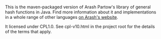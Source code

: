 
This is the maven-packaged version of Arash Partow's library of
general hash functions in Java. Find more information about it and
implementations in a whole range of other languages
[on Arash's website](http://www.partow.net/programming/hashfunctions/).

It licensed under CPL1.0. See cpl-v10.html in the project root for the
details of the terms that apply.
